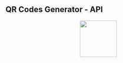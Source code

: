 ## QR Codes Generator - API

<p align="center">
  <img width="100" height="100" src="https://github.com/permaficus/QRCGen-API/blob/main/gh-assets/3b0906c1555f8d2528e8cb8404e083759bb5dba77a5a3ea458f14be77fa8be79.png">
</p>


